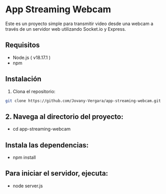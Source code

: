 # App Streaming Webcam

Este es un proyecto simple para transmitir video desde una webcam a través de un servidor web utilizando Socket.io y Express.

## Requisitos

- Node.js ( v18.17.1 )
- npm

## Instalación

1. Clona el repositorio:

```bash
git clone https://github.com/Jovany-Vergara/app-streaming-webcam.git

```
## 2. Navega al directorio del proyecto:

- cd app-streaming-webcam

## Instala las dependencias:

- npm install

## Para iniciar el servidor, ejecuta:

- node server.js